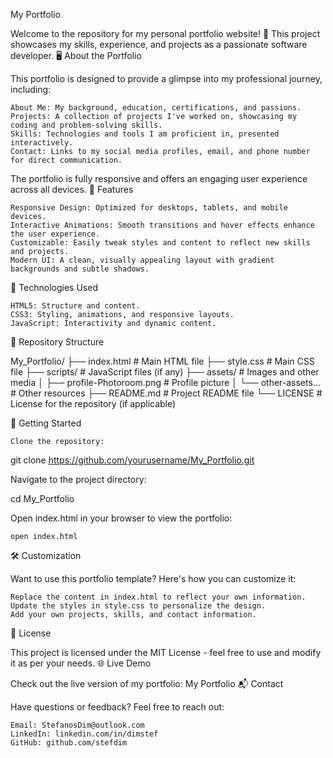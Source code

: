 My Portfolio

Welcome to the repository for my personal portfolio website! 🚀
This project showcases my skills, experience, and projects as a passionate software developer.
🖥️ About the Portfolio

This portfolio is designed to provide a glimpse into my professional journey, including:

    About Me: My background, education, certifications, and passions.
    Projects: A collection of projects I've worked on, showcasing my coding and problem-solving skills.
    Skills: Technologies and tools I am proficient in, presented interactively.
    Contact: Links to my social media profiles, email, and phone number for direct communication.

The portfolio is fully responsive and offers an engaging user experience across all devices.
🚀 Features

    Responsive Design: Optimized for desktops, tablets, and mobile devices.
    Interactive Animations: Smooth transitions and hover effects enhance the user experience.
    Customizable: Easily tweak styles and content to reflect new skills and projects.
    Modern UI: A clean, visually appealing layout with gradient backgrounds and subtle shadows.

🔧 Technologies Used

    HTML5: Structure and content.
    CSS3: Styling, animations, and responsive layouts.
    JavaScript: Interactivity and dynamic content.

📂 Repository Structure

My_Portfolio/
├── index.html            # Main HTML file
├── style.css             # Main CSS file
├── scripts/              # JavaScript files (if any)
├── assets/               # Images and other media
│   ├── profile-Photoroom.png   # Profile picture
│   └── other-assets...         # Other resources
├── README.md             # Project README file
└── LICENSE               # License for the repository (if applicable)

🌟 Getting Started

    Clone the repository:

git clone https://github.com/yourusername/My_Portfolio.git

Navigate to the project directory:

cd My_Portfolio

Open index.html in your browser to view the portfolio:

    open index.html

🛠️ Customization

Want to use this portfolio template? Here's how you can customize it:

    Replace the content in index.html to reflect your own information.
    Update the styles in style.css to personalize the design.
    Add your own projects, skills, and contact information.

📝 License

This project is licensed under the MIT License - feel free to use and modify it as per your needs.
🌐 Live Demo

Check out the live version of my portfolio: My Portfolio
📬 Contact

Have questions or feedback? Feel free to reach out:

    Email: StefanosDim@outlook.com
    LinkedIn: linkedin.com/in/dimstef
    GitHub: github.com/stefdim
